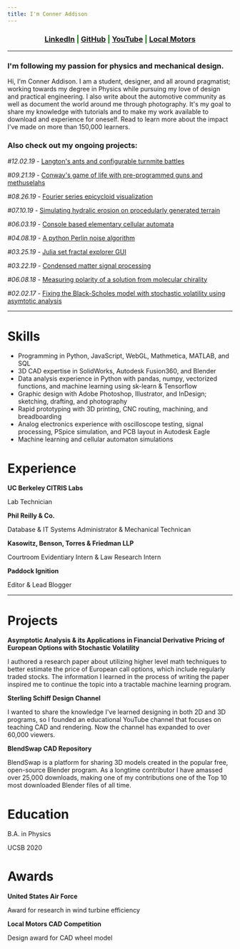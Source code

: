 ```yaml
---
title: I'm Conner Addison
---
```

<link rel="shortcut icon" type="image/x-icon" href="favicon.ico">

<h3 style="text-align:center;color:green">
  <a href="https://www.linkedin.com/in/conner-addison-1ba650139/">LinkedIn</a> |
  <a href="https://github.com/csaddison">GitHub</a> |
  <a href="https://www.youtube.com/user/SterlingSchiffDesign">YouTube</a> |
  <a href="https://launchforth.io/TheFull9Yards">Local Motors</a>
</h3>

****************

### I'm following my passion for physics and mechanical design.

Hi, I'm Conner Addison. I am a student, designer, and all around pragmatist; working towards my degree in Physics while pursuing my love of design and practical engineering. I also write about the automotive community as well as document the world around me through photography. It's my goal to share my knowledge with tutorials and to make my work available to download and experience for oneself. Read to learn more about the impact I've made on more than 150,000 learners.

### Also check out my ongoing projects:

 *#12.02.19* - [Langton's ants and configurable turnmite battles](http://conneraddison.com/pages/langton.html)

 *#09.21.19* - [Conway's game of life with pre-programmed guns and methuselahs](http://conneraddison.com/pages/conway.html)

 *#08.26.19* - [Fourier series epicycloid visualization](http://conneraddison.com/pages/fourier.html)
 
 *#07.10.19* - [Simulating hydralic erosion on procedularly generated terrain](https://github.com/csaddison/Hydraulic-Erosion-Sim/blob/master/README.md)

 *#06.03.19* - [Console based elementary cellular automata](https://github.com/csaddison/Cellular-Automata/blob/master/README.md)

 *#04.08.19* - [A python Perlin noise algorithm](https://github.com/csaddison/Perlin-Noise/blob/master/README.md)

 *#03.25.19* - [Julia set fractal explorer GUI](https://github.com/csaddison/Fractal-Explorer/blob/master/README.md)

 *#03.22.19* - [Condensed matter signal processing](https://github.com/csaddison/Reports/blob/master/GeV_fit.pdf)

 *#06.08.18* - [Measuring polarity of a solution from molecular chirality](https://github.com/csaddison/Reports/blob/master/Specific_Rotation.pdf)

 *#02.02.17* - [Fixing the Black-Scholes model with stochastic volatility using asymtotic analysis](https://github.com/csaddison/Reports/blob/master/Asymptotic_Analysis.pdf)

****************

# Skills

* Programming ​in Python, JavaScript, WebGL, Mathmetica, MATLAB, and SQL
* 3D CAD​ expertise in SolidWorks, Autodesk Fusion360, and Blender
* Data analysis​ experience in Python with pandas, numpy, vectorized functions, and machine learning using sk-learn & Tensorflow
* Graphic design​ with Adobe Photoshop, Illustrator, and InDesign; sketching, drafting, and photography 
* Rapid prototyping​ with 3D printing, CNC routing, machining, and breadboarding
* Analog electronics experience with oscilloscope testing, signal processing, PSpice simulation, and PCB layout in Autodesk Eagle 
* Machine learning and cellular automaton simulations


# Experience

**UC Berkeley CITRIS Labs**

Lab Technician

**Phil Reilly & Co.**

Database & IT Systems Administrator & Mechanical Technican

**Kasowitz, Benson, Torres & Friedman LLP**

Courtroom Evidentiary Intern & Law Research Intern

**Paddock Ignition**

Editor & Lead Blogger

****************

# Projects

**Asymptotic Analysis & its Applications in Financial Derivative Pricing of European Options with Stochastic Volatility**

I authored a research paper about utilizing higher level math techniques to better estimate the price of European call options, which include regularly traded stocks. The information I learned in the process of writing the paper inspired me to continue the topic into a tractable machine learning program.

**Sterling Schiff Design Channel**

I wanted to share the knowledge I've learned designing in both 2D and 3D programs, so I founded an educational YouTube channel that focuses on teaching CAD and rendering. Now the channel has expanded to over 60,000 viewers.

**BlendSwap CAD Repository**

BlendSwap is a platform for sharing 3D models created in the popular free, open-source Blender program. As a longtime contributor I have amassed over 25,000 downloads, making one of my contributions one of the Top 10 most downloaded Blender files of all time.


# Education

B.A. in Physics

UCSB 2020


# Awards

**United States Air Force**

Award for research in wind turbine efficiency

**Local Motors CAD Competition**

Design award for CAD wheel model

